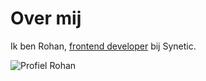 # Over mij

Ik ben Rohan, [frontend developer](https://rohanvanwijk.nl) bij Synetic.

![Profiel Rohan](https://media.licdn.com/dms/image/v2/D4D03AQECp4Yomn03Ig/profile-displayphoto-shrink_200_200/profile-displayphoto-shrink_200_200/0/1664276005161?e=2147483647&v=beta&t=Aa5ZAwHzEMHZOm74QPsQJa4lm1wKXvt3FKdpbB7G9jk)
